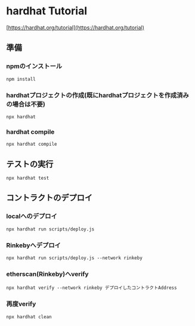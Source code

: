 # hardhat Tutorial
[https://hardhat.org/tutorial](https://hardhat.org/tutorial)

## 準備
### npmのインストール
```npm install```

### hardhatプロジェクトの作成(既にhardhatプロジェクトを作成済みの場合は不要)
```npx hardhat```

### hardhat compile
```npx hardhat compile```

## テストの実行
```npx hardhat test```

## コントラクトのデプロイ
### localへのデプロイ
```npx hardhat run scripts/deploy.js```

### Rinkebyへデプロイ
```npx hardhat run scripts/deploy.js --network rinkeby```

### etherscan(Rinkeby)へverify
```npx hardhat verify --network rinkeby デプロイしたコントラクトAddress```

### 再度verify
```npx hardhat clean```
